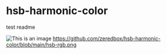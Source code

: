 # hsb-harmonic-color

test readme

![This is an image](../hsb-rgb.png)
https://github.com/zeredbox/hsb-harmonic-color/blob/main/hsb-rgb.png

